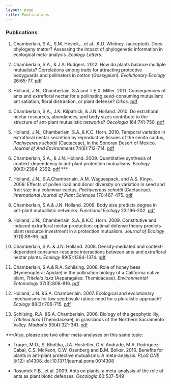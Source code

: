 ```yaml
---
layout: page
title: Publications
---
```


### Publications

1. Chamberlain, S.A., S.M. Hovick,...et al...K.D. Whitney. (accepted). Does phylogeny matter? Assessing the impact of phylogenetic information in ecological meta-analysis. _Ecology Letters_. 

2. Chamberlain, S.A., & J.A. Rudgers. 2012. How do plants balance multiple mutualists? Correlations among traits for attracting protective bodyguards and pollinators in cotton (_Gossypium_). _Evolutionary Ecology_ 26:65-77. [pdf][pdf1]

3. Holland, J.N., Chamberlain, S.A.and T.E.X. Miller. 2011. Consequences of ants and extrafloral nectar for a pollinating seed-consuming mutualism: ant satiation, floral distraction, or plant defense? _Oikos_. [pdf][pdf2]

4. Chamberlain, S.A., J.K. Kilpatrick, & J.N. Holland. 2010. Do extrafloral nectar resources, abundances, and body sizes contribute to the structure of ant-plant mutualistic networks? _Oecologia_ 164:741-750. [pdf][pdf3]

5. Holland, J.N., Chamberlain, S.A.,& K.C. Horn. 2010. Temporal variation in extrafloral nectar 	secretion by reproductive tissues of the senita cactus, _Pachycereus schottii_ (Cactaceae), in the Sonoran Desert of Mexico. _Journal of Arid Environments_ 74(6):712-714. [pdf][pdf4]

6. Chamberlain, S.A., & J.N. Holland. 2009. Quantitative synthesis of context-dependency in ant-plant protection mutualisms. _Ecology_ 90(9):2384-2392. [pdf][pdf5] ***

7. Holland, J.N., S.A.Chamberlain, A.M. Waguespack, and A.S. Kinyo. 2009. Effects of pollen load and donor diversity on variation in seed and fruit size in a columnar cactus, _Pachycereus schottii_ (Cactaceae). _International Journal of Plant Sciences_ 170:467-475. [pdf][pdf6]

8. Chamberlain, S.A.& J.N. Holland. 2009. Body size predicts degree in ant-plant mutualistic networks. _Functional Ecology_ 23:196-202. [pdf][pdf7]

9. Holland, J.N., Chamberlain, S.A.,& K.C. Horn. 2009. Constitutive and induced extrafloral nectar production: optimal defense theory predicts plant resource investment in a protection 	mutualism. _Journal of Ecology_ 97(1):89-96. [pdf][pdf8]

10. Chamberlain, S.A. & J.N. Holland. 2008. Density-mediated and context-dependent consumer-resource interactions between ants and extrafloral nectar plants. _Ecology_ 89(5):1364-1374. [pdf][pdf9]

11. Chamberlain, S.A.& R.A. Schlising. 2008. Role of honey bees (Hymenoptera: Apidae) in the 	pollination biology of a California native plant, _Triteleia laxa_ (Asparagales: Themidaceae). _Environmental Entomology_ 37(3):808-816. [pdf][pdf10]

12. Holland, J.N. &S.A. Chamberlain. 2007. Ecological and evolutionary mechanisms for low seed:ovule ratios: need for a pluralistic approach? _Ecology_ 88(3):706-715. [pdf][pdf11]

13. Schlising, R.A. &S.A. Chamberlain. 2006. Biology of the geophytic lily, _Triteleia laxa_ (Themidaceae), in grasslands of the Northern Sacramento Valley. _Madroño_ 53(4):321-341. [pdf][pdf12]


***Also, please see two other meta-analyses on this same topic:

+ Trager, M.D., S. Bhotika, J.A. Hostetler, G.V. Andrade, M.A. Rodriguez-Cabal, C.S. McKeon, C.W. Osenberg and  B.M. Bolker. 2010. Benefits for plants in ant-plant protective mutualisms: A meta-analysis. _PLoS ONE_ 5(12): e14308. doi:10.1371/journal.pone.0014308

+ Rosumek F.B. ,et al. 2009. Ants on plants: a meta-analysis of the role of ants as plant biotic defenses. _Oecologia_ 60:537–549

[pdf1]: /pdfs/Chamberlain&Rudgers2011EvolEcol.pdf
[pdf2]: /pdfs/HollandEtal2011Oikos.pdf
[pdf3]: /pdfs/ChamberlainEtal2010Oecologia_journalcopy.pdf
[pdf4]: /pdfs/HollandEtal2009JAridEnv.pdf
[pdf5]: /pdfs/Chamberlain&Holland2009Ecology.pdf
[pdf6]: /pdfs/HollandEtal2009IntJPlaSci.pdf
[pdf7]: /pdfs/Chamberlain&Holland2009FunctEcol.pdf
[pdf8]: /pdfs/HollandEtal2009JofEcol.pdf
[pdf9]: /pdfs/Chamberlain&Holland2008Ecology.pdf
[pdf10]: /pdfs/Chamberlain&Schlising2008EnvEnto.pdf
[pdf11]: /pdfs/Holland&Chamberlain2007Ecology.pdf
[pdf12]: /pdfs/Schlising&Chamberlain2006Madrono.pdf